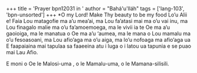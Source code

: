 +++
title = 'Prayer bpn12031 in '
author = "Bahá'u'lláh"
tags = ['lang-103', 'bpn-unsorted']
+++
*O my Lord! Make Thy beauty to be my food 
Lo’u Alii e! Faia Lou matagofie ma a’u mea’ai, ma Lou fa’atasi mai ma o’u vai inu, ma Lou finagalo malie ma o’u fa’amoemoega, ma le vivii ia te Oe ma a’u gaoioiga, ma le manatua o Oe ma a’u ‘aumea, ma le mana o Lou mamalu ma o’u fesoasoani, ma Lou afio’aga ma o’u aiga, ma lo’u nofoaga ma afio’aga ua E faapaiaina mai tapulaa sa faaeeina atu i luga o i latou ua tapunia e se puao mai Lau Afio. 
 
E moni o Oe le Malosi-uma , o le Mamalu-uma, o le Mamana-silisili.
